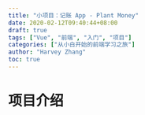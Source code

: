 ```yaml
---
title: "小项目：记账 App - Plant Money"
date: 2020-02-12T09:40:44+08:00
draft: true
tags: ["Vue", "前端", "入门", "项目"]
categories: ["从小白开始的前端学习之旅"]
author: "Harvey Zhang"
toc: true
---
```



<!--more-->

# 项目介绍

# 